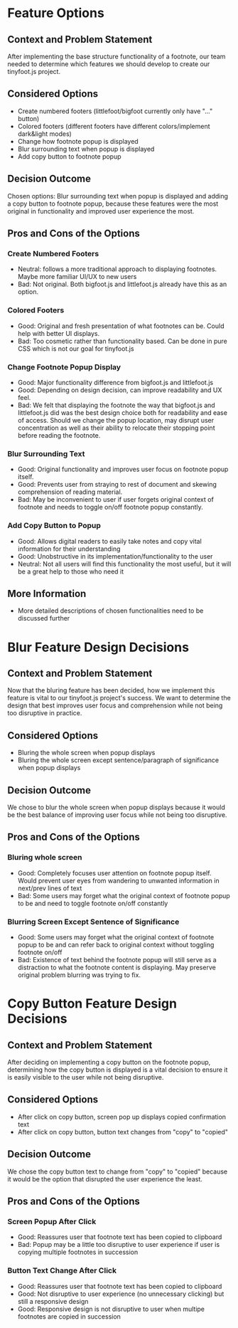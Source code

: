 
# Feature Options

## Context and Problem Statement
After implementing the base structure functionality of a footnote, our team needed to determine which features we should develop to create our tinyfoot.js project.

## Considered Options

* Create numbered footers (littlefoot/bigfoot currently only have "..." button)
* Colored footers (different footers have different colors/implement dark&light modes)
* Change how footnote popup is displayed
* Blur surrounding text when popup is displayed
* Add copy button to footnote popup

## Decision Outcome

Chosen options: Blur surrounding text when popup is displayed and adding a copy button to footnote popup, because these features were the most original in functionality and improved user experience the most.

## Pros and Cons of the Options

### Create Numbered Footers

* Neutral: follows a more traditional approach to displaying footnotes. Maybe more familiar UI/UX to new users
* Bad: Not original. Both bigfoot.js and littlefoot.js already have this as an option.

### Colored Footers

* Good: Original and fresh presentation of what footnotes can be. Could help with better UI displays.
* Bad: Too cosmetic rather than functionality based. Can be done in pure CSS which is not our goal for tinyfoot.js

### Change Footnote Popup Display

* Good: Major functionality difference from bigfoot.js and littlefoot.js
* Good: Depending on design decision, can improve readability and UX feel.
* Bad: We felt that displaying the footnote the way that bigfoot.js and littlefoot.js did was the best design choice both for readability and ease of access. Should we change the popup location, may disrupt user concentration as well as their ability to relocate their stopping point before reading the footnote.

### Blur Surrounding Text

* Good: Original functionality and improves user focus on footnote popup itself.
* Good: Prevents user from straying to rest of document and skewing comprehension of reading material.
* Bad: May be inconvenient to user if user forgets original context of footnote and needs to toggle on/off footnote popup constantly.

### Add Copy Button to Popup

* Good: Allows digital readers to easily take notes and copy vital information for their understanding
* Good: Unobstructive in its implementation/functionality to the user
* Neutral: Not all users will find this functionality the most useful, but it will be a great help to those who need it

## More Information
* More detailed descriptions of chosen functionalities need to be discussed further


# Blur Feature Design Decisions

## Context and Problem Statement
Now that the bluring feature has been decided, how we implement this feature is vital to our tinyfoot.js project's success. We want to determine the design that best improves user focus and comprehension while not being too disruptive in practice.

## Considered Options

* Bluring the whole screen when popup displays
* Bluring the whole screen except sentence/paragraph of significance when popup displays

## Decision Outcome

We chose to blur the whole screen when popup displays because it would be the best balance of improving user focus while not being too disruptive.

## Pros and Cons of the Options

### Bluring whole screen

* Good: Completely focuses user attention on footnote popup itself. Would prevent user eyes from wandering to unwanted information in next/prev lines of text
* Bad: Some users may forget what the original context of footnote popup to be and need to toggle footnote on/off constantly

### Blurring Screen Except Sentence of Significance

* Good: Some users may forget what the original context of footnote popup to be and can refer back to original context without toggling footnote on/off
* Bad: Existence of text behind the footnote popup will still serve as a distraction to what the footnote content is displaying. May preserve original problem blurring was trying to fix.


# Copy Button Feature Design Decisions

## Context and Problem Statement
After deciding on implementing a copy button on the footnote popup, determining how the copy button is displayed is a vital decision to ensure it is easily visible to the user while not being disruptive.

## Considered Options

* After click on copy button, screen pop up displays copied confirmation text
* After click on copy button, button text changes from "copy" to "copied"

## Decision Outcome
We chose the copy button text to change from "copy" to "copied" because it would be the option that disrupted the user experience the least.

## Pros and Cons of the Options

### Screen Popup After Click

* Good: Reassures user that footnote text has been copied to clipboard
* Bad: Popup may be a little too disruptive to user experience if user is copying multiple footnotes in succession

### Button Text Change After Click

* Good: Reassures user that footnote text has been copied to clipboard
* Good: Not disruptive to user experience (no unnecessary clicking) but still a responsive design
* Good: Responsive design is not disruptive to user when multipe footnotes are copied in succession 
